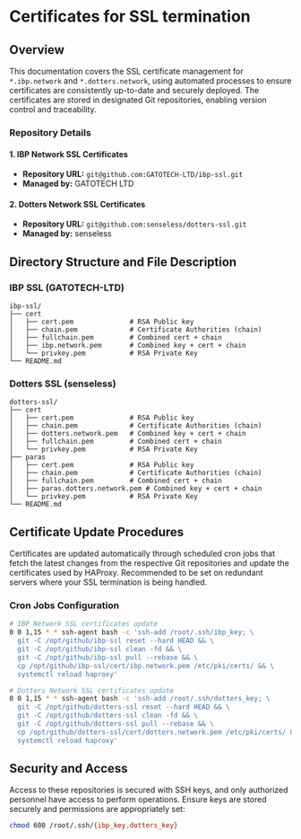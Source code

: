 # Certificates for SSL termination

## Overview
This documentation covers the SSL certificate management for `*.ibp.network` 
and `*.dotters.network`, using automated processes to ensure certificates are 
consistently up-to-date and securely deployed. The certificates are stored in 
designated Git repositories, enabling version control and traceability.

### Repository Details

#### 1. IBP Network SSL Certificates

- **Repository URL:** `git@github.com:GATOTECH-LTD/ibp-ssl.git`
- **Managed by:** GATOTECH LTD

#### 2. Dotters Network SSL Certificates

- **Repository URL:** `git@github.com:senseless/dotters-ssl.git`
- **Managed by:** senseless

## Directory Structure and File Description

### IBP SSL (GATOTECH-LTD)

```
ibp-ssl/
├── cert
│   ├── cert.pem              # RSA Public key
│   ├── chain.pem             # Certificate Authorities (chain)
│   ├── fullchain.pem         # Combined cert + chain
│   ├── ibp.network.pem       # Combined key + cert + chain
│   └── privkey.pem           # RSA Private Key
└── README.md
```

### Dotters SSL (senseless)

```
dotters-ssl/
├── cert
│   ├── cert.pem              # RSA Public key
│   ├── chain.pem             # Certificate Authorities (chain)
│   ├── dotters.network.pem   # Combined key + cert + chain
│   ├── fullchain.pem         # Combined cert + chain
│   └── privkey.pem           # RSA Private Key
├── paras
│   ├── cert.pem              # RSA Public key
│   ├── chain.pem             # Certificate Authorities (chain)
│   ├── fullchain.pem         # Combined cert + chain
│   ├── paras.dotters.network.pem # Combined key + cert + chain
│   └── privkey.pem           # RSA Private Key
└── README.md
```

## Certificate Update Procedures

Certificates are updated automatically through scheduled cron jobs that fetch
the latest changes from the respective Git repositories and update the
certificates used by HAProxy. Recommended to be set on redundant servers where
your SSL termination is being handled.

### Cron Jobs Configuration

```bash
# IBP Network SSL certificates update
0 0 1,15 * * ssh-agent bash -c 'ssh-add /root/.ssh/ibp_key; \
  git -C /opt/github/ibp-ssl reset --hard HEAD && \
  git -C /opt/github/ibp-ssl clean -fd && \
  git -C /opt/github/ibp-ssl pull --rebase && \
  cp /opt/github/ibp-ssl/cert/ibp.network.pem /etc/pki/certs/ && \
  systemctl reload haproxy'

# Dotters Network SSL certificates update
0 0 1,15 * * ssh-agent bash -c 'ssh-add /root/.ssh/dotters_key; \
  git -C /opt/github/dotters-ssl reset --hard HEAD && \
  git -C /opt/github/dotters-ssl clean -fd && \
  git -C /opt/github/dotters-ssl pull --rebase && \
  cp /opt/github/dotters-ssl/cert/dotters.network.pem /etc/pki/certs/ && \
  systemctl reload haproxy'
```

## Security and Access

Access to these repositories is secured with SSH keys, and only authorized
personnel have access to perform operations. Ensure keys are stored securely
and permissions are appropriately set:

```bash
chmod 600 /root/.ssh/{ibp_key,dotters_key}
```
